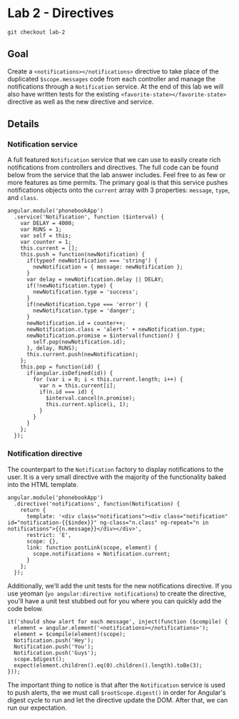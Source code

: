 # Lab 2 - Directives

`git checkout lab-2`

## Goal
Create a `<notifications></notifications>` directive to take place of the duplicated `$scope.messages` code from each controller and manage the notifications through a `Notification` service.  At the end of this lab we will also have written tests for the existing `<favorite-state></favorite-state>` directive as well as the new directive and service.

## Details

### Notification service

A full featured `Notification` service that we can use to easily create rich notifications from controllers and directives.  The full code can be found below from the service that the lab answer includes.  Feel free to as few or more features as time permits.  The primary goal is that this service pushes notifications objects onto the `current` array with 3 properties: `message`, `type`, and `class`.

```
angular.module('phonebookApp')
  .service('Notification', function ($interval) {
    var DELAY = 4000;
    var RUNS = 1;
    var self = this;
    var counter = 1;
    this.current = [];
    this.push = function(newNotification) {
      if(typeof newNotification === 'string') {
        newNotification = { message: newNotification };
      }
      var delay = newNotification.delay || DELAY;
      if(!newNotification.type) {
        newNotification.type = 'success';
      }
      if(newNotification.type === 'error') {
        newNotification.type = 'danger';
      }
      newNotification.id = counter++;
      newNotification.class = 'alert-' + newNotification.type;
      newNotification.promise = $interval(function() {
        self.pop(newNotification.id);
      }, delay, RUNS);
      this.current.push(newNotification);
    };
    this.pop = function(id) {
      if(angular.isDefined(id)) {
        for (var i = 0; i < this.current.length; i++) {
          var n = this.current[i];
          if(n.id === id) {
            $interval.cancel(n.promise);
            this.current.splice(i, 1);
          }
        }
      }
    };
  });
```

### Notification directive

The counterpart to the `Notification` factory to display notifications to the user.  It is a very small directive with the majority of the functionality baked into the HTML template.

```
angular.module('phonebookApp')
  .directive('notifications', function(Notification) {
    return {
      template: '<div class="notifications"><div class="notification" id="notification-{{$index}}" ng-class="n.class" ng-repeat="n in notifications">{{n.message}}</div></div>',
      restrict: 'E',
      scope: {},
      link: function postLink(scope, element) {
        scope.notifications = Notification.current;
      }
    };
  });
```

Additionally, we'll add the unit tests for the new notifications directive.  If you use yeoman (`yo angular:directive notifications`) to create the directive, you'll have a unit test stubbed out for you where you can quickly add the code below.

```
it('should show alert for each message', inject(function ($compile) {
  element = angular.element('<notifications></notifications>');
  element = $compile(element)(scope);
  Notification.push('Hey');
  Notification.push('You');
  Notification.push('Guys');
  scope.$digest();
  expect(element.children().eq(0).children().length).toBe(3);
}));
```

The important thing to notice is that after the `Notification` service is used to push alerts, the we must call `$rootScope.digest()` in order for Angular's digest cycle to run and let the directive update the DOM.  After that, we can run our expectation. 